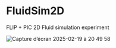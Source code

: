 # FluidSim2D

FLIP + PIC 2D Fluid simulation experiment
 
![Capture d’écran 2025-02-19 à 20 49 58](https://github.com/user-attachments/assets/f4ad9354-11b3-462d-9f1e-97a370200f1d)

